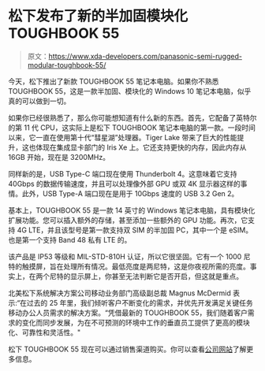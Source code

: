 # 松下发布了新的半加固模块化 TOUGHBOOK 55

> 原文：<https://www.xda-developers.com/panasonic-semi-rugged-modular-toughbook-55/>

今天，松下推出了新款 TOUGHBOOK 55 笔记本电脑。如果你不熟悉 TOUGHBOOK 55，这是一款半加固、模块化的 Windows 10 笔记本电脑，似乎真的可以做到一切。

如果你已经很熟悉了，那么你可能想知道有什么新的东西。首先，它配备了英特尔的第 11 代 CPU，这实际上是松下 TOUGHBOOK 笔记本电脑的第一款。一段时间以来，它一直在使用第十代“彗星湖”处理器。Tiger Lake 带来了巨大的性能提升，这也体现在集成显卡部门的 Iris Xe 上。它还支持更快的内存，因此内存从 16GB 开始，现在是 3200MHz。

同样新的是，USB Type-C 端口现在使用 Thunderbolt 4。这意味着它支持 40Gbps 的数据传输速度，并且可以处理像外部 GPU 或双 4K 显示器这样的事情。此外，USB Type-A 端口现在是用于 10Gbps 速度的 USB 3.2 Gen 2。

基本上，TOUGHBOOK 55 是一款 14 英寸的 Windows 笔记本电脑，具有模块化扩展功能。您可以插入额外的存储，甚至添加一些额外的 GPU 功能。再次，它支持 4G LTE，并且该型号是第一款支持双 SIM 的半加固 PC，其中一个是 eSIM。也是第一个支持 Band 48 私有 LTE 的。

该产品是 IP53 等级和 MIL-STD-810H 认证，所以它很坚固。它有一个 1000 尼特的触摸屏，旨在处理所有情况。最低亮度是两尼特，这是你夜视所需的亮度。事实上，在两个尼特的显示屏上，你甚至无法判断它是否开启，但这就是重点。

北美松下系统解决方案公司移动业务部门高级副总裁 Magnus McDermid 表示:“在过去的 25 年里，我们倾听客户不断变化的需求，并优先开发满足关键任务移动办公人员需求的解决方案。“凭借最新的 TOUGHBOOK 55，我们随着客户需求的变化而同步发展，为在不可预测的环境中工作的垂直员工提供了更高的模块化、可靠性和灵活性。"

松下 TOUGHBOOK 55 现在可以通过销售渠道购买。你可以查看[公司网站](https://na.panasonic.com/us/computers-tablets-handhelds/computers/laptops/toughbook-55)了解更多信息。